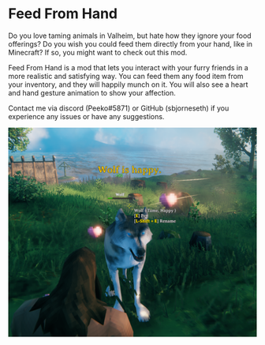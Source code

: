 # Feed From Hand
Do you love taming animals in Valheim, but hate how they ignore your food offerings? Do you wish you could feed them directly from your hand, like in Minecraft? If so, you might want to check out this mod.

Feed From Hand is a mod that lets you interact with your furry friends in a more realistic and satisfying way. You can feed them any food item from your inventory, and they will happily munch on it. You will also see a heart and hand gesture animation to show your affection.

Contact me via discord (Peeko#5871) or GitHub (sbjorneseth) if you experience any issues or have any suggestions.

<img src="https://raw.githubusercontent.com/sbjorneseth/ValheimMods/main/FeedFromHand/package/FeedFromHand.png">